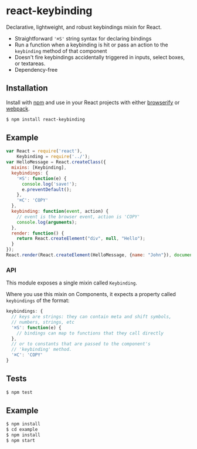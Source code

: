 # react-keybinding

Declarative, lightweight, and robust keybindings mixin for React.

* Straightforward `'⌘S'` string syntax for declaring bindings
* Run a function when a keybinding is hit or pass an action
  to the `keybinding` method of that component
* Doesn't fire keybindings accidentally triggered in inputs,
  select boxes, or textareas.
* Dependency-free

## Installation

Install with [npm](https://www.npmjs.com/) and use in your React
projects with either [browserify](http://browserify.org/) or
[webpack](http://webpack.github.io/).

```sh
$ npm install react-keybinding
```

## Example

```js
var React = require('react'),
    Keybinding = require('../');
var HelloMessage = React.createClass({
  mixins: [Keybinding],
  keybindings: {
    '⌘S': function(e) {
      console.log('save!');
      e.preventDefault();
    },
    '⌘C': 'COPY'
  },
  keybinding: function(event, action) {
    // event is the browser event, action is 'COPY'
    console.log(arguments);
  },
  render: function() {
    return React.createElement("div", null, "Hello");
  }
});
React.render(React.createElement(HelloMessage, {name: "John"}), document.body);
```

### API

This module exposes a single mixin called `Keybinding`.

Where you use this mixin on Components, it expects a property called
`keybindings` of the format:

```js
keybindings: {
  // keys are strings: they can contain meta and shift symbols,
  // numbers, strings, etc
  '⌘S': function(e) {
    // bindings can map to functions that they call directly
  },
  // or to constants that are passed to the component's
  // 'keybinding' method.
  '⌘C': 'COPY'
}
```

## Tests

```sh
$ npm test
```

## Example

```sh
$ npm install
$ cd example
$ npm install
$ npm start
```
